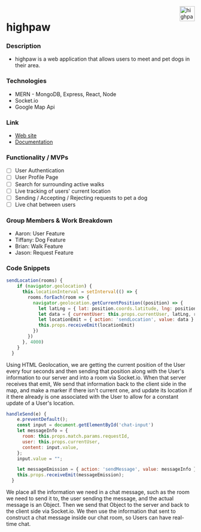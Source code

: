 <!-- README - make sure it has:
Description of project, including goals
Link to live demo and/or instructions on how to use and run code
List of techs/languages/plugins/APIs used (MERN and any other tech)
Technical implementation details for anything worth mentioning (basically anything you had to stop and think about before building)
Include links to the neatest parts of the code, or embed snippets
Include screenshots of anything that looks pretty
To-dos and future features -->

<!-- Banner -->
<a href="#">
  <img 
    src="https://i.imgur.com/NHEr1B3.png"
    alt="highpaw logo" 
    align="right" height="40"
  />
</a>

highpaw
======================

### Description
- highpaw is a web application that allows users to meet and pet dogs in their area.

### Technologies
- MERN - MongoDB, Express, React, Node
- Socket.io
- Google Map Api

### Link
* [Web site]()
* [Documentation]()

### Functionality / MVPs
- [ ] User Authentication
- [ ] User Profile Page
- [ ] Search for surrounding active walks
- [ ] Live tracking of users' current location
- [ ] Sending / Accepting / Rejecting requests to pet a dog
- [ ] Live chat between users

### Group Members & Work Breakdown
- Aaron: User Feature
- Tiffany: Dog Feature
- Brian: Walk Feature
- Jason: Request Feature


### Code Snippets


```js 
sendLocation(rooms) {
    if (navigator.geolocation) {
      this.locationInterval = setInterval(() => {
        rooms.forEach(room => {
          navigator.geolocation.getCurrentPosition((position) => {
            let latLng = { lat: position.coords.latitude, lng: position.coords.longitude }
            let data = { currentUser: this.props.currentUser, latLng, room }
            let locationEmit = { action: 'sendLocation', value: data }
            this.props.receiveEmit(locationEmit)
          })
        })
      }, 4000)
    }
  }
  ```
Using HTML Geolocation, we are getting the current position of the User every four seconds and then sending that position along with the User's information to our server and into a room via Socket.io. When that server receives that emit, We send that information back to the client side in the map, and make a marker if there isn't current one, and update its location if it there already is one associated with the User to allow for a constant update of a User's location.


```js
handleSend(e) {
    e.preventDefault();
    const input = document.getElementById('chat-input')
    let messageInfo = {
      room: this.props.match.params.requestId,
      user: this.props.currentUser,
      content: input.value,
    };
    input.value = "";

    let messageEmission = { action: 'sendMessage', value: messageInfo }
    this.props.receiveEmit(messageEmission);
  }
```

We place all the information we need in a chat message, such as the room we need to send it to, the user sending the message, and the actual message is an Object. Then we send that Object to the server and back to the client side via Socket.io. We then use the information that sent to construct a chat message inside our chat room, so Users can have real-time chat.





